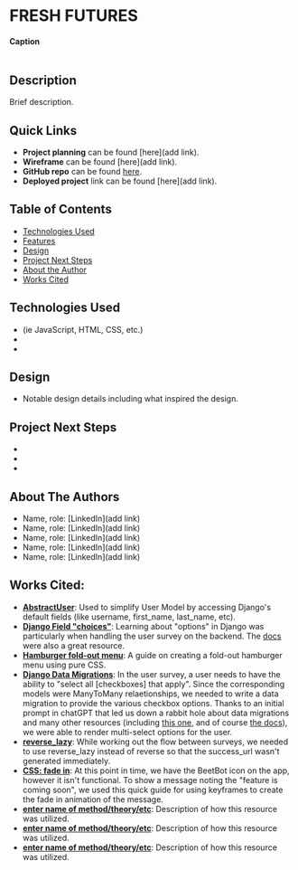 # FRESH FUTURES

#### Caption
<img src="" alt=""/>

## Description
Brief description. 

## Quick Links
* **Project planning** can be found [here](add link).
* **Wireframe** can be found [here](add link).
* **GitHub repo** can be found [here](https://github.com/annamiriams/fresh-futures).
* **Deployed project** link can be found [here](add link).

## Table of Contents
* [Technologies Used](#technologiesused)
* [Features](#features)
* [Design](#design)
* [Project Next Steps](#nextsteps)
* [About the Author](#author)
* [Works Cited](#workscited)

## <a name="technologiesused"></a>Technologies Used
* (ie JavaScript, HTML, CSS, etc.)
* 
* 

## <a name="design"></a>Design
* Notable design details including what inspired the design.

## <a name="nextsteps"></a>Project Next Steps
* 
* 
* 

## <a name="author"></a>About The Authors
* Name, role: [LinkedIn](add link)
* Name, role: [LinkedIn](add link)
* Name, role: [LinkedIn](add link)
* Name, role: [LinkedIn](add link)
* Name, role: [LinkedIn](add link)

## <a name="workscited"></a>Works Cited:
* **[AbstractUser](https://medium.com/@engr.tanveersultan53/when-and-how-to-use-django-abstractuser-and-abstractbaseuser-f02922745431)**: Used to simplify User Model by accessing Django's default fields (like username, first_name, last_name, etc).
* **[Django Field "choices"](https://vindevs.com/blog/how-to-use-django-field-choices-with-code-examples-p60/#:~:text=The%20choices%20option%20in%20a,forms%20and%20the%20Django%20admin.)**: Learning about "options" in Django was particularly when handling the user survey on the backend. The [docs](https://docs.djangoproject.com/en/5.2/ref/models/fields/) were also a great resource.
* **[Hamburger fold-out menu](https://codepen.io/erikterwan/pen/EVzeRP)**: A guide on creating a fold-out hamburger menu using pure CSS.
* **[Django Data Migrations](https://vindevs.com/blog/how-to-write-a-django-data-migration-how-they-work-p76/)**: In the user survey, a user needs to have the ability to "select all [checkboxes] that apply". Since the corresponding models were ManyToMany relaetionships, we needed to write a data migration to provide the various checkbox options. Thanks to an initial prompt in chatGPT that led us down a rabbit hole about data migrations and many other resources (including [this one](https://djangocentral.com/creating-an-empty-migration-file-in-django/), and of course [the docs](https://docs.djangoproject.com/en/5.2/howto/writing-migrations/)), we were able to render multi-select options for the user.
* **[reverse_lazy](https://stackoverflow.com/questions/48669514/difference-between-reverse-and-reverse-lazy-in-django)**: While working out the flow between surveys, we needed to use reverse_lazy instead of reverse so that the success_url wasn't generated immediately. 
* **[CSS: fade in](https://dev.to/tiaeastwood/super-simple-css-animation-for-fade-in-on-page-load-2p8m)**: At this point in time, we have the BeetBot icon on the app, however it isn't functional. To show a message noting the "feature is coming soon", we used this quick guide for using keyframes to create the fade in animation of the message.
* **[enter name of method/theory/etc](link)**: Description of how this resource was utilized.
* **[enter name of method/theory/etc](link)**: Description of how this resource was utilized.
* **[enter name of method/theory/etc](link)**: Description of how this resource was utilized.
